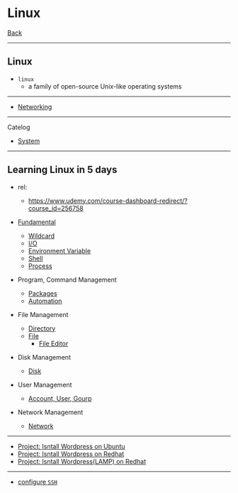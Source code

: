 # Linux

[Back](../../index.md)

---

## Linux

- `linux`
  - a family of open-source Unix-like operating systems

---

- [Networking](./networking/networking.md)

---

Catelog

- [System](./sys.md)

---

## Learning Linux in 5 days

- rel:

  - https://www.udemy.com/course-dashboard-redirect/?course_id=256758

- [Fundamental](./fundamental/fundamental.md)

  - [Wildcard](./wildcard/wildcard.md)
  - [I/O](./io/io.md)
  - [Environment Variable](./env/env.md)
  - [Shell](./shell/shell.md)
  - [Process](./process/process.md)

- Program, Command Management

  - [Packages](./package/package.md)
  - [Automation](./automation/automation.md)

- File Management

  - [Directory](./directory/directory.md)
  - [File](./file/file.md)
    - [File Editor](./file/file_editor.md)

- Disk Management

  - [Disk](./disk/disk.md)

- User Management

  - [Account, User, Gourp](./user/user.md)

- Network Management
  - [Network](./network/network.md)

---

- [Project: Isntall Wordpress on Ubuntu](./pro_unbutu_wordpress.md)
- [Project: Isntall Wordpress on Redhat](./pro_redhat_wordpress.md)
- [Project: Isntall Wordpress(LAMP) on Redhat](./pro_redhat_wordpress_lamp.md)

---

- [configure `SSH`](./ssh/ssh.md)
